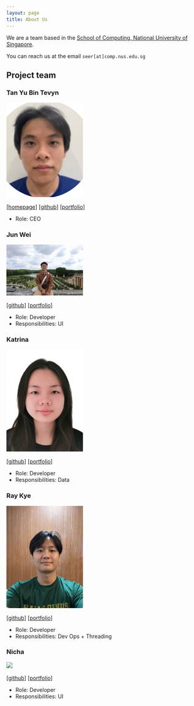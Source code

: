 ```yaml
---
layout: page
title: About Us
---
```


We are a team based in the [School of Computing, National University of Singapore](https://www.comp.nus.edu.sg).

You can reach us at the email `seer[at]comp.nus.edu.sg`

## Project team

### Tan Yu Bin Tevyn

<img src="images/tevyntan.png" width="200px">

[[homepage](http://www.comp.nus.edu.sg/~damithch)]
[[github](https://github.com/tevyntan)]
[[portfolio](team/tevyn.md)]

* Role: CEO 

### Jun Wei

<img src="images/junwei07.png" width="200px">

[[github](http://github.com/junwei07)]
[[portfolio](team/junwei07.md)]

* Role: Developer
* Responsibilities: UI

### Katrina

<img src="images/katrinaykt.png" width="200px">

[[github](http://github.com/katrinaykt)] [[portfolio](team/katrinaykt.md)]

* Role: Developer
* Responsibilities: Data

### Ray Kye

<img src="images/ragingrogue.png" width="200px">

[[github](http://github.com/RagingRogue)]
[[portfolio](team/ragingrogue.md)]

* Role: Developer
* Responsibilities: Dev Ops + Threading

### Nicha

<img src="images/mellowfarm.png" width="200px">

[[github](http://github.com/mellowfarm)]
[[portfolio](team/mellowfarm.md)]

* Role: Developer
* Responsibilities: UI
